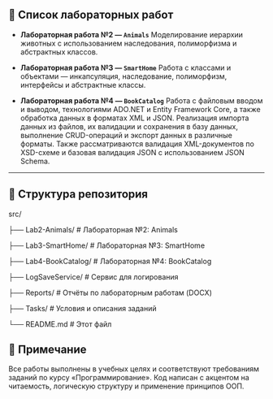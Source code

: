 ﻿## 🧪 Список лабораторных работ

- **Лабораторная работа №2 — `Animals`**
  Моделирование иерархии животных с использованием наследования, полиморфизма и абстрактных классов.

- **Лабораторная работа №3 — `SmartHome`**
  Работа с классами и объектами — инкапсуляция, наследование, полиморфизм, интерфейсы и абстрактные классы.

- **Лабораторная работа №4 — `BookCatalog`**
  Работа с файловым вводом и выводом, технологиями ADO.NET и Entity Framework Core, а также обработка данных в форматах XML и JSON.
  Реализация импорта данных из файлов, их валидации и сохранения в базу данных, выполнение CRUD-операций и экспорт данных в различные форматы.
  Также рассматриваются валидация XML-документов по XSD-схеме и базовая валидация JSON с использованием JSON Schema.

---

## 📂 Структура репозитория

src/

├── Lab2-Animals/ # Лабораторная №2: Animals

├── Lab3-SmartHome/ # Лабораторная №3: SmartHome

├── Lab4-BookCatalog/ # Лабораторная №4: BookCatalog

├── LogSaveService/ # Сервис для логирования

├── Reports/ # Отчёты по лабораторным работам (DOCX)

├── Tasks/ # Условия и описания заданий

└── README.md # Этот файл


## 📝 Примечание
Все работы выполнены в учебных целях и соответствуют требованиям заданий по курсу «Программирование».
Код написан с акцентом на читаемость, логическую структуру и применение принципов ООП.
